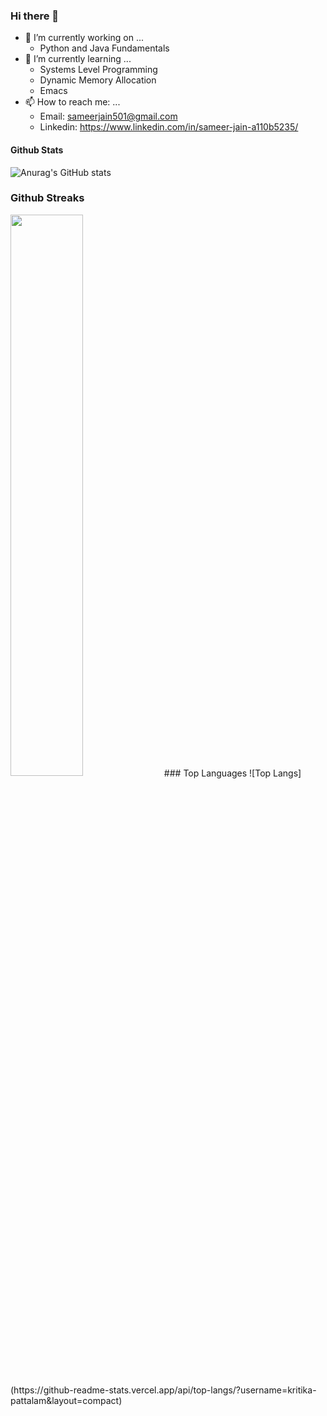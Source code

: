 ### Hi there 👋
- 🔭 I’m currently working on ...
  - Python and Java Fundamentals
- 🌱 I’m currently learning ...
  - Systems Level Programming
  - Dynamic Memory Allocation
  - Emacs 
- 📫 How to reach me: ...
  - Email: sameerjain501@gmail.com
  - Linkedin: https://www.linkedin.com/in/sameer-jain-a110b5235/
 
#### Github Stats
![Anurag's GitHub stats](https://github-readme-stats.vercel.app/api?username=SameerJain&show_icons=true&theme=tokyonight)
### Github Streaks
<img src="https://github-readme-streak-stats.herokuapp.com/?user=SameerJain&theme=tokyonight" width="48%" >
### Top Languages
 ![Top Langs](https://github-readme-stats.vercel.app/api/top-langs/?username=kritika-pattalam&layout=compact)

<!--
**SameerJain/SameerJain** is a ✨ _special_ ✨ repository because its `README.md` (this file) appears on your GitHub profile.

Here are some ideas to get you started:

- 
- 
- 👯 I’m looking to collaborate on ...
- 🤔 I’m looking for help with ...
- 💬 Ask me about ...

- 😄 Pronouns: ...
- ⚡ Fun fact: ...
-->
